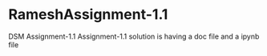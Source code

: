 # RameshAssignment-1.1
DSM Assignment-1.1
Assignment-1.1 solution is having a doc file and a ipynb file
